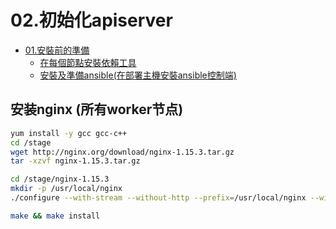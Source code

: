 # 02.初始化apiserver

<!-- TOC -->

- [01.安裝前的準備](#01.安裝前的準備)
    - [在每個節點安裝依賴工具](#在每個節點安裝依賴工具)
    - [安裝及準備ansible(在部署主機安裝ansible控制端)](#安裝及準備ansible(在部署主機安裝ansible控制端))

<!-- /TOC -->

## 安装nginx (所有worker节点)



``` bash
yum install -y gcc gcc-c++
cd /stage
wget http://nginx.org/download/nginx-1.15.3.tar.gz
tar -xzvf nginx-1.15.3.tar.gz

cd /stage/nginx-1.15.3
mkdir -p /usr/local/nginx
./configure --with-stream --without-http --prefix=/usr/local/nginx --without-http_uwsgi_module --without-http_scgi_module --without-http_fastcgi_module

make && make install
```


